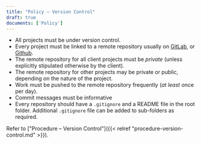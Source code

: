 ```yaml
---
title: "Policy – Version Control"
draft: true
documents: ['Policy']
---
```


- All projects must be under version control.
- Every project must be linked to a remote repository usually on [GitLab](https://gitlab.com/exegetic), or [Github](https://github.com/datawookie/www-exegetic-biz).
- The remote repository for all client projects must be *private* (unless explicitly stipulated otherwise by the client).
- The remote repository for other projects may be private or public, depending on the nature of the project.
- Work must be pushed to the remote repository frequently (*at least* once per day).
- Commit messages must be informative
- Every repository should have a `.gitignore` and a README file in the root folder. Additional `.gitignore` file can be added to sub-folders as required.

Refer to ["Procedure – Version Control"]({{< relref "procedure-version-control.md" >}}).
